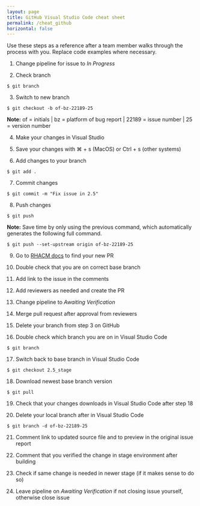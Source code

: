 ```yaml
---
layout: page
title: GitHub Visual Studio Code cheat sheet
permalink: /cheat_github
horizontal: false
---
```


Use these steps as a reference after a team member walks through the process with you. Replace code examples where necessary.

1. Change pipeline for issue to _In Progress_

2. Check branch
```
$ git branch
```

3. Switch to new branch
```
$ git checkout -b of-bz-22189-25
```
**Note:** of = initials | bz = platform of bug report | 22189 = issue number | 25 = version number

4. Make your changes in Visual Studio

5. Save your changes with ⌘ + s (MacOS) or Ctrl + s (other systems)

6. Add changes to your branch
```
$ git add .
```

7. Commit changes
```
$ git commit -m "Fix issue in 2.5"
```

8. Push changes
```
$ git push
```
**Note:** Save time by only using the previous command, which automatically generates the following full command.
```
$ git push --set-upstream origin of-bz-22189-25
```

9. Go to [RHACM docs](https://github.com/stolostron/rhacm-docs) to find your new PR

10. Double check that you are on correct base branch

11. Add link to the issue in the comments

12. Add reviewers as needed and create the PR

13. Change pipeline to _Awaiting Verification_

14. Merge pull request after approval from reviewers

15. Delete your branch from step 3 on GitHub

16. Double check which branch you are on in Visual Studio Code
```
$ git branch
```

17. Switch back to base branch in Visual Studio Code
```
$ git checkout 2.5_stage
```

18. Download newest base branch version
```
$ git pull
```

19. Check that your changes downloads in Visual Studio Code after step 18

20. Delete your local branch after in Visual Studio Code
```
$ git branch -d of-bz-22189-25
```

21. Comment link to updated source file and to preview in the original issue report

22. Comment that you verified the change in stage environment after building

23. Check if same change is needed in newer stage (if it makes sense to do so)

24. Leave pipeline on _Awaiting Verification_ if not closing issue yourself, otherwise close issue





